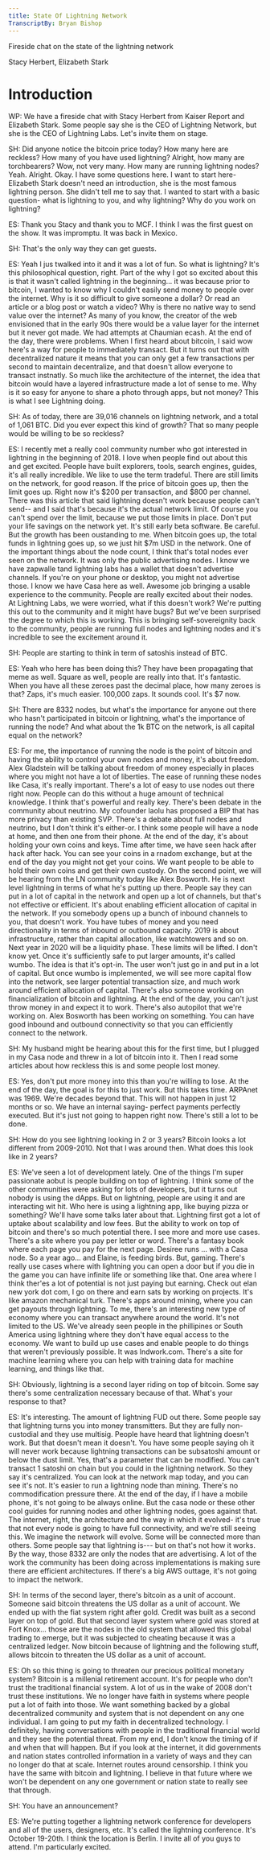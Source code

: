 ```yaml
---
title: State Of Lightning Network
TranscriptBy: Bryan Bishop
---
```


Fireside chat on the state of the lightning network

Stacy Herbert, Elizabeth Stark

# Introduction

WP: We have a fireside chat with Stacy Herbert from Kaiser Report and Elizabeth Stark. Some people say she is the CEO of Lightning Network, but she is the CEO of Lightning Labs. Let's invite them on stage.

SH: Did anyone notice the bitcoin price today? How many here are reckless? How many of you have used lightning? Alright, how many are torchbearers? Wow, not very many. How many are running lightning nodes? Yeah. Alright. Okay. I have some questions here. I want to start here- Elizabeth Stark doesn't need an introduction, she is the most famous lightning person. She didn't tell me to say that. I wanted to start with a basic question- what is lightning to you, and why lightning? Why do you work on lightning?

ES: Thank you Stacy and thank you to MCF. I think I was the first guest on the show. It was impromptu. It was back in Mexico.

SH: That's the only way they can get guests.

ES: Yeah I jus twalked into it and it was a lot of fun. So what is lightning? It's this philosophical question, right. Part of the why I got so excited about this is that it wasn't called lightning in the beginning... it was because prior to bitcoin, I wanted to know why I couldn't easily send money to people over the internet. Why is it so difficult to give someone a dollar? Or read an article or a blog post or watch a video? Why is there no native way to send value over the internet? As many of you know, the creator of the web envisioned that in the early 90s there would be a value layer for the internet but it never got made. We had attempts at Chaumian ecash. At the end of the day, there were problems. When I first heard about bitcoin, I said wow here's a way for people to immediately transact. But it turns out that with decentralized nature it means that you can only get a few transactions per second to maintain decentralize, and that doesn't allow everyone to transact instnatly. So much like the architecture of the internet, the idea that bitcoin would have a layered infrastructure made a lot of sense to me. Why is it so easy for anyone to share a photo through apps, but not money? This is what I see Lightning doing.

SH: As of today, there are 39,016 channels on lightning network, and a total of 1,061 BTC. Did you ever expect this kind of growth? That so many people would be willing to be so reckless?

ES: I recently met a really cool community number who got interested in lightning in the beginning of 2018. I love when people find out about this and get excited. People have built explorers, tools, search engines, guides, it's all really incredible. We like to use the term tradeful. There are still limits on the network, for good reason. If the price of bitcoin goes up, then the limit goes up. Right now it's $200 per transaction, and $800 per channel. There was this article that said lightning doesn't work because people can't send-- and I said that's because it's the actual network limit. Of course you can't spend over the limit, because we put those limits in place. Don't put your life savings on the network yet. It's still early beta software. Be careful. But the growth has been oustanding to me. When bitcoin goes up, the total funds in lightning goes up, so we just hit $7m USD in the network. One of the important things about the node count, I think that's total nodes ever seen on the network. It was only the public advertising nodes. I know we have zapwalle tand lightning labs has a wallet that doesn't advertise channels. If you're on your phone or desktop, you might not advertise those. I know we have Casa here as well. Awesome job bringing a usable experience to the community. People are really excited about their nodes. At Lightning Labs, we were worried, what if this doesn't work? We're putting this out to the community and it might have bugs? But we've been surprised the degree to which this is working. This is bringing self-sovereignity back to the community, people are running full nodes and lightning nodes and it's incredible to see the excitement around it.

SH: People are starting to think in term of satoshis instead of BTC.

ES: Yeah who here has been doing this? They have been propagating that meme as well. Square as well, people are really into that. It's fantastic. When you have all these zeroes past the decimal place, how many zeroes is that? Zaps, it's much easier. 100,000 zaps. It sounds cool. It's $7 now.

SH: There are 8332 nodes, but what's the importance for anyone out there who hasn't participated in bitcoin or lightning, what's the importance of running the node? And what about the 1k BTC on the network, is all capital equal on the network?

ES: For me, the importance of running the node is the point of bitcoin and having the ability to control your own nodes and money, it's about freedom. Alex Gladstein will be talking about freedom of money especially in places where you might not have a lot of liberties. The ease of running these nodes like Casa, it's really important. There's a lot of easy to use nodes out there right now. People can do this without a huge amount of technical knowledge. I think that's powerful and really key. There's been debate in the community about neutrino. My cofounder laolu has proposed a BIP that has more privacy than existing SVP. There's a debate about full nodes and neutrino, but I don't think it's either-or. I think some people will have a node at home, and then one from their phone. At the end of the day, it's about holding your own coins and keys. Time after time, we have seen hack after hack after hack. You can see your coins in a rnadom exchange, but at the end of the day you might not get your coins. We want people to be able to hold their own coins and get their own custody. On the second point, we will be hearing from the LN community today like Alex Bosworth. He is next level lightning in terms of what he's putting up there. People say they can put in a lot of capital in the network and open up a lot of channels, but that's not effective or efficient. It's about enabling efficient allocation of capital in the network. If you somebody opens up a bunch of inbound channels to you, that doesn't work. You have tubes of money and you need directionality in terms of inbound or outbound capacity. 2019 is about infrastructure, rather than capital allocation, like watchtowers and so on. Next year in 2020 will be a liquidity phase. These limits will be lifted. I don't know yet. Once it's sufficiently safe to put larger amounts, it's called wumbo. The idea is that it's opt-in. The user won't just go in and put in a lot of capital. But once wumbo is implemented, we will see more capital flow into the network, see larger potential transaction size, and much work around efficient allocation of capital. There's also someone working on financialization of bitcoin and lightning. At the end of the day, you can't just throw money in and expect it to work. There's also autopilot that we're working on. Alex Bosworth has been working on something. You can have good inbound and outbound connectivity so that you can efficiently connect to the network.

SH: My husband might be hearing about this for the first time, but I plugged in my Casa node and threw in a lot of bitcoin into it. Then I read some articles about how reckless this is and some people lost money.

ES: Yes, don't put more money into this than you're willing to lose. At the end of the day, the goal is for this to just work. But this takes time. ARPAnet was 1969. We're decades beyond that. This will not happen in just 12 months or so. We have an internal saying- perfect payments perfectly executed. But it's just not going to happen right now. There's still a lot to be done.

SH: How do you see lightning looking in 2 or 3 years? Bitcoin looks a lot different from 2009-2010. Not that I was around then. What does this look like in 2 years?

ES: We've seen a lot of development lately. One of the things I'm super passionate aobut is people building on top of lightning. I think some of the other communities were asking for lots of developers, but it turns out nobody is using the dApps. But on lightning, people are using it and are interacting wit hit. Who here is using a lightning app, like buying pizza or something? We'll have some talks later about that. Lightning first got a lot of uptake about scalability and low fees. But the ability to work on top of bitcoin and there's so much potential there. I see more and more use cases. There's a site where you pay per letter or word. There's a fantasy book where each page you pay for the next page. Desiree runs ... with a Casa node. So a year ago... and Elaine, is feeding birds. But, gaming. There's really use cases where with lightning you can open a door but if you die in the game you can have infinite life or something like that. One area where I think ther'es a lot of potential is not just paying but earning. Check out elan new york dot com, I go on there and earn sats by working on projects. It's like amazon mechanical turk. There's apps around mining, where you can get payouts through lightning. To me, there's an interesting new type of economy where you can transact anywhere around the world. It's not limited to the US. We've already seen people in the phillipines or South America using lightning where they don't have equal access to the economy. We want to build up use cases and enable people to do things that weren't previously possible. It was lndwork.com. There's a site for machine learning where you can help with training data for machine learning, and things like that.

SH: Obviously, lightning is a second layer riding on top of bitcoin. Some say there's some centralization necessary because of that. What's your response to that?

ES: It's interesting. The amount of lightning FUD out there. Some people say that lightning turns you into money transmitters. But they are fully non-custodial and they use multisig. People have heard that lightning doesn't work. But that doesn't mean it doesn't. You have some people saying oh it will never work because lightning transactions can be subsatoshi amount or below the dust limit. Yes, that's a parameter that can be modified. You can't transact 1 satoshi on chain but you could in the lightning network. So they say it's centralized. You can look at the network map today, and you can see it's not. It's easier to run a lightning node than mining. There's no commodification pressure there. At the end of the day, if I have a mobile phone, it's not going to be always online. But the casa node or these other cool guides for running nodes and other lightning nodes, goes against that. The internet, right, the architecture and the way in which it evolved- it's true that not every node is going to have full connectivity, and we're still seeing this. We imagine the network will evolve. Some will be connected more than others. Some people say that lightning is--- but on that's not how it works. By the way, those 8332 are only the nodes that are advertising. A lot of the work the community has been doing across implementations is making sure there are efficient architectures. If there's a big AWS outtage, it's not going to impact the network.

SH: In terms of the second layer, there's bitcoin as a unit of account. Someone said bitcoin threatens the US dollar as a unit of account. We ended up with the fiat system right after gold. Credit was built as a second layer on top of gold. But that second layer system where gold was stored at Fort Knox... those are the nodes in the old system that allowed this global trading to emerge, but it was subjected to cheating because it was a centralized ledger. Now bitcoin because of lightning and the following stuff, allows bitcoin to threaten the US dollar as a unit of account.

ES: Oh so this thing is going to threaten our precious political monetary system? Bitcoin is a millenial retirement account. It's for people who don't trust the traditional financial system. A lot of us in the wake of 2008 don't trust these institutions. We no longer have faith in systems where people put a lot of faith into those. We want something backed by a global decentralized community and system that is not dependent on any one individual. I am going to put my faith in decentralized technology. I definitely, having conversations with people in the traditional financial world and they see the potential threat. From my end, I don't know the timing of if and when that will happen. But if you look at the internet, it did governments and nation states controlled information in a variety of ways and they can no longer do that at scale. Internet routes around censorship. I think you have the same with bitcoin and lightning. I believe in that future where we won't be dependent on any one government or nation state to really see that through.

SH: You have an announcement?

ES: We're putting together a lightning network conference for developers and all of the users, designers, etc. It's called the lightning conference. It's October 19-20th. I think the location is Berlin. I invite all of you guys to attend. I'm particularly excited.


